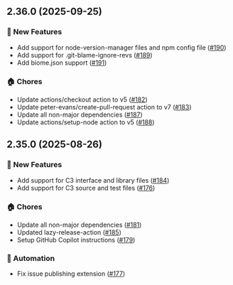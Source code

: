 ## 2.36.0 (2025-09-25)

### 🚀 New Features
- Add support for node-version-manager files and npm config file ([#190](https://github.com/cadamsdev/vscode-jetbrains-icon-theme/pull/190))
- Add support for .git-blame-ignore-revs ([#189](https://github.com/cadamsdev/vscode-jetbrains-icon-theme/pull/189))
- Add biome.json support ([#191](https://github.com/cadamsdev/vscode-jetbrains-icon-theme/pull/191))

### 🏠 Chores
- Update actions/checkout action to v5 ([#182](https://github.com/cadamsdev/vscode-jetbrains-icon-theme/pull/182))
- Update peter-evans/create-pull-request action to v7 ([#183](https://github.com/cadamsdev/vscode-jetbrains-icon-theme/pull/183))
- Update all non-major dependencies ([#187](https://github.com/cadamsdev/vscode-jetbrains-icon-theme/pull/187))
- Update actions/setup-node action to v5 ([#188](https://github.com/cadamsdev/vscode-jetbrains-icon-theme/pull/188))


## 2.35.0 (2025-08-26)

### 🚀 New Features
- Add support for C3 interface and library files ([#184](https://github.com/cadamsdev/vscode-jetbrains-icon-theme/pull/184))
- Add support for C3 source and test files ([#176](https://github.com/cadamsdev/vscode-jetbrains-icon-theme/pull/176))

### 🏠 Chores
- Update all non-major dependencies ([#181](https://github.com/cadamsdev/vscode-jetbrains-icon-theme/pull/181))
- Updated lazy-release-action ([#185](https://github.com/cadamsdev/vscode-jetbrains-icon-theme/pull/185))
- Setup GitHub Copilot instructions ([#179](https://github.com/cadamsdev/vscode-jetbrains-icon-theme/pull/179))

### 🤖 Automation
- Fix issue publishing extension ([#177](https://github.com/cadamsdev/vscode-jetbrains-icon-theme/pull/177))


